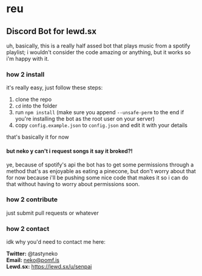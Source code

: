 # reu
## Discord Bot for lewd.sx

uh, basically, this is a really half assed bot that plays music from a spotify playlist; i wouldn't consider the code amazing or anything, but it works so i'm happy with it.

### how 2 install
it's really easy, just follow these steps:

1. clone the repo  
2. `cd` into the folder  
3. run `npm install` (make sure you append `--unsafe-perm` to the end if you're installing the bot as the root user on your server)  
4. copy `config.example.json` to `config.json` and edit it with your details  

that's basically it for now

#### but neko y can't i request songs it say it broked?!
ye, because of spotify's api the bot has to get some permissions through a method that's as enjoyable as eating a pinecone, but don't worry about that for now because i'll be pushing some nice code that makes it so i can do that without having to worry about permissions soon.

### how 2 contribute
just submit pull requests or whatever

### how 2 contact
idk why you'd need to contact me here:

**Twitter:** @tastyneko  
**Email:** neko@pomf.is  
**Lewd.sx:** https://lewd.sx/u/senpai  
